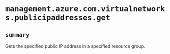 # `management.azure.com.virtualnetworks.publicipaddresses.get`

## `summary`
Gets the specified public IP address in a specified resource group.


